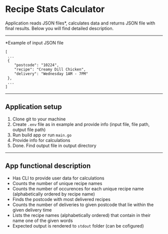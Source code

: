 # Recipe Stats Calculator

Application reads JSON files*, calculates data and returns JSON file with final results. Below you will find detailed description.

---
*Example of input JSON file

```
[
 ...
 {
    "postcode": "10224",
    "recipe": "Creamy Dill Chicken",
    "delivery": "Wednesday 1AM - 7PM"
 },
 ...
]
```
---
## Application setup
1. Clone git to your machine
2. Create `.env` file as in example and provide info (input file, file path, output file path)
3. Run build app or run `main.go`
4. Provide info for calculations
5. Done. Find output file in output directory
---
## App functional description
- Has CLI to provide user data for calculations
- Counts the number of unique recipe names
- Counts the number of occurences for each unique recipe name (alphabetically ordered by recipe name)
- Finds the postcode with most delivered recipes
- Counts the number of deliveries to given postcode that lie within the given delivery time
- Lists the recipe names (alphabetically ordered) that contain in their name one of the given words
- Expected output is rendered to `stdout` folder (can be cofigured)